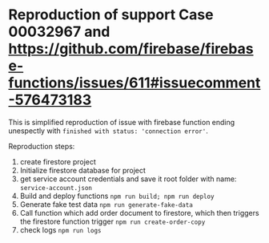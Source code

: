 # Reproduction of support Case 00032967 and https://github.com/firebase/firebase-functions/issues/611#issuecomment-576473183

This is simplified reproduction of issue with firebase function ending unespectly with `finished with status: 'connection error'`.

Reproduction steps:

1. create firestore project
2. Initialize firestore database for project
3. get service account credentials and save it root folder with name: `service-account.json`
4. Build and deploy functions `npm run build; npm run deploy`
5. Generate fake test data `npm run generate-fake-data`
6. Call function which add order document to firestore, which then triggers the firestore function trigger `npm run create-order-copy`
7. check logs `npm run logs`
